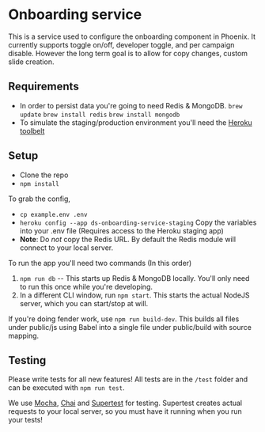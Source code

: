 # Onboarding service
This is a service used to configure the onboarding component in Phoenix. It currently supports toggle on/off, developer toggle, and per campaign disable. However the long term goal is to allow for copy changes, custom slide creation.

## Requirements
- In order to persist data you're going to need Redis & MongoDB. `brew update` `brew install redis` `brew install mongodb`
- To simulate the staging/production environment you'll need the [Heroku toolbelt](https://devcenter.heroku.com/articles/heroku-command-line)

## Setup
- Clone the repo
- `npm install`

To grab the config,
- `cp example.env .env`
- `heroku config --app ds-onboarding-service-staging` Copy the variables into your .env file (Requires access to the Heroku staging app)
 - **Note**: Do *not* copy the Redis URL. By default the Redis module will connect to your local server.

To run the app you'll need two commands (In this order)
1. `npm run db` -- This starts up Redis & MongoDB locally. You'll only need to run this once while you're developing.
2. In a different CLI window, run `npm start`. This starts the actual NodeJS server, which you can start/stop at will.

If you're doing fender work, use `npm run build-dev`. This builds all files under public/js using Babel into a single file under public/build with source mapping.

## Testing
Please write tests for all new features! All tests are in the `/test` folder and can be executed with `npm run test`.

We use [Mocha](https://mochajs.org/), [Chai](http://chaijs.com/) and [Supertest](https://github.com/visionmedia/supertest) for testing. Supertest creates actual requests to your local server, so you must have it running when you run your tests!
